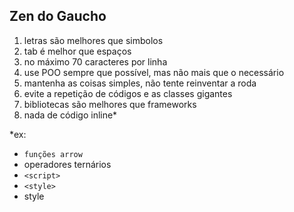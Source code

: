 ## Zen do Gaucho

1. letras são melhores que simbolos
2. tab é melhor que espaços
3. no máximo 70 caracteres por linha
4. use POO sempre que possível, mas não mais que o necessário
5. mantenha as coisas simples, não tente reinventar a roda
6. evite a repetição de códigos e as classes gigantes
7. bibliotecas são melhores que frameworks
8. nada de código inline*

*ex:
- `funções arrow`
- operadores ternários
- `<script>`
- `<style>`
- style
